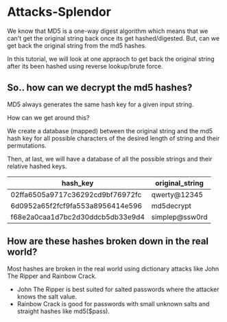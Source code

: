 # Attacks-Splendor

We know that MD5 is a one-way digest algorithm which means that we can't get the original string back once its get hashed/digested. But, can we get back the original string from the md5 hashes.

In this tutorial, we will look at one appraoch to get back the original string after its been hashed using reverse lookup/brute force. 

## So.. how can we decrypt the md5 hashes?
MD5 always generates the same hash key for a given input string.

How can we get around this?

We create a database (mapped) between the original string and the md5 hash key for all possible characters of the desired length of string and their permutations. 

Then, at last, we will have a database of all the possible strings and their relative hashed keys.



| hash_key	| original_string|
|-------- | --------------|
| 02ffa6505a9717c36292cd9bf76972fc	| qwerty@12345  |
| 6d0952a65f2fcf9fa553a8956414e596  |	md5decrypt    |
| f68e2a0caa1d7bc2d30ddcb5db33e9d4	|simplep@ssw0rd |

## How are these hashes broken down in the real world?

Most hashes are broken in the real world using dictionary attacks like John The Ripper and Rainbow Crack.

* John The Ripper is best suited for salted passwords where the attacker knows the salt value.
* Rainbow Crack is good for passwords with small unknown salts and straight hashes like md5($pass).




